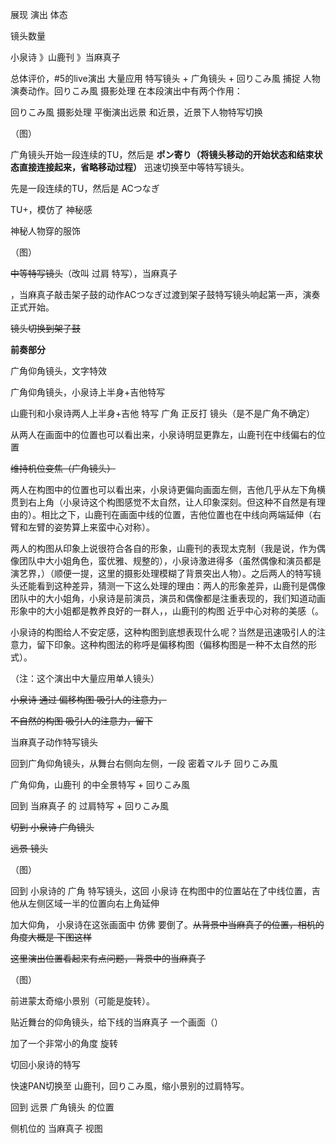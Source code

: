 展现 演出 体态

镜头数量

小泉诗 》山鹿刊 》当麻真子

总体评价，#5的live演出 大量应用 特写镜头 + 广角镜头 + 回りこみ風 捕捉 人物演奏动作。回りこみ風 摄影处理 在本段演出中有两个作用：

回りこみ風 摄影处理 平衡演出远景 和近景，近景下人物特写切换

（图）

广角镜头开始一段连续的TU，然后是 **ポン寄り（将镜头移动的开始状态和结束状态直接连接起来，省略移动过程）** 迅速切换至中等特写镜头。


先是一段连续的TU，然后是 ACつなぎ

TU+，模仿了 神秘感

神秘人物穿的服饰

（图）

~~中等特写镜头~~（改叫 过肩 特写），当麻真子


，当麻真子敲击架子鼓的动作ACつなぎ过渡到架子鼓特写镜头响起第一声，演奏正式开始。

~~镜头切换到架子鼓~~

**前奏部分**





广角仰角镜头，文字特效

广角仰角镜头，小泉诗上半身+吉他特写

山鹿刊和小泉诗两人上半身+吉他 特写 广角 正反打 镜头（是不是广角不确定）

从两人在画面中的位置也可以看出来，小泉诗明显更靠左，山鹿刊在中线偏右的位置

~~维持机位变焦（广角镜头）~~

两人在构图中的位置也可以看出来，小泉诗更偏向画面左侧，吉他几乎从左下角横贯到右上角（小泉诗这个构图感觉不太自然，让人印象深刻。但这种不自然是有理由的）。相比之下，山鹿刊在画面中线的位置，吉他位置也在中线向两端延伸（右臂和左臂的姿势算上来蛮中心对称）。

两人的构图从印象上说很符合各自的形象，山鹿刊的表现太克制（我是说，作为偶像团队中大小姐角色，蛮优雅、规整的），小泉诗激进得多（虽然偶像和演员都是演艺界，）（顺便一提，这里的摄影处理模糊了背景突出人物）。之后两人的特写镜头还能看到这种差异，猜测一下这么处理的理由：两人的形象差异，山鹿刊是偶像团队中的大小姐角，小泉诗是前演员，演员和偶像都是注重表现的，我们知道动画形象中的大小姐都是教养良好的一群人，，山鹿刊的构图 近乎中心对称的美感（。

小泉诗的构图给人不安定感，这种构图到底想表现什么呢？当然是迅速吸引人的注意力，留下印象。这种构图法的称呼是偏移构图（偏移构图是一种不太自然的形式）。

（注：这个演出中大量应用单人镜头）

~~小泉诗 通过 偏移构图 吸引人的注意力，~~

~~不自然的构图 吸引人的注意力，留下~~

当麻真子动作特写镜头




回到广角仰角镜头，从舞台右侧向左侧，一段 密着マルチ 回りこみ風

广角仰角，山鹿刊 的中全景特写 + 回りこみ風

回到 当麻真子 的 过肩特写 + 回りこみ風


~~切到 小泉诗 广角镜头~~


~~远景 镜头~~


（图）

回到 小泉诗的 广角 特写镜头，这回 小泉诗 在构图中的位置站在了中线位置，吉他从左侧区域一半的位置向右上角延伸


加大仰角， 小泉诗在这张画面中 仿佛 要倒了。~~从背景中当麻真子的位置，相机的角度大概是 下图这样~~

~~这里演出位置看起来有点问题， 背景中的当麻真子~~

（图）

前进蒙太奇缩小景别（可能是旋转）。


贴近舞台的仰角镜头，给下线的当麻真子 一个画面（）


加了一个非常小的角度 旋转


切回小泉诗的特写


快速PAN切换至 山鹿刊，回りこみ風，缩小景别的过肩特写。


回到 远景 广角镜头 的位置


侧机位的 当麻真子 视图
